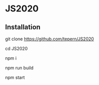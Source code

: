 # JS2020

## Installation

git clone https://github.com/tepern/JS2020

cd JS2020

npm i

npm run build

npm start